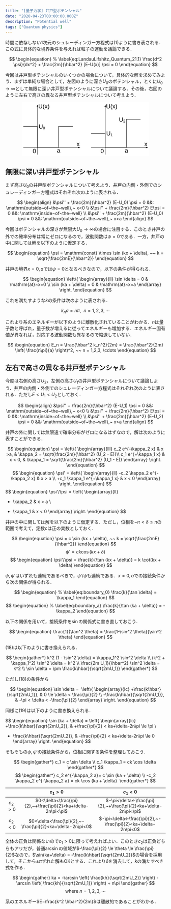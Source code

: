 ```yaml
---
title: "[量子力学] 井戸型ポテンシャル"
date: "2020-04-23T00:00:00.000Z"
description: "Potential well"
tags: ["Quantum physics"]
---
```


時間に依存しない1次元のシュレーディンガー方程式は(1)ように書き表される．この式に具体的な境界条件を与えれば粒子の運動を議論できる．

$$
\begin{equation}
% \label{eq:LandauLifshitz_Quantum_21.1}
\frac{d^2 \psi}{dx^2} + \frac{2m}{\hbar^2} [E-U(x)] \psi = 0
\end{equation}
$$

今回は井戸型ポテンシャルのいくつかの場合について，具体的な解を求めてみよう．まずは単純な場合として，左図のように深さ$U_0$のポテンシャル，とくに$U_0 \to \infty$として無限に深い井戸型ポテンシャルについて議論する．その後，右図のように左右で高さの異なる井戸型ポテンシャルについて考えよう．

<div align="center"><img src=".\potential_well.svg" width="400" title="One-dimensional Potential Well"></div>

## 無限に深い井戸型ポテンシャル

まず高さ$U_0$の井戸型ポテンシャルについて考えよう．井戸の内側・外側でのシュレーディンガー方程式はそれぞれ次のように表される．

$$
\begin{align}
&\psi'' + \frac{2m}{\hbar^2} (E-U_0) \psi = 0 &&: \mathrm{outside~of~the~well},~ x<0 \\
&\psi'' + \frac{2m}{\hbar^2} E\psi = 0 &&: \mathrm{inside~of~the~well} \\
&\psi'' + \frac{2m}{\hbar^2} (E-U_0) \psi = 0 &&: \mathrm{outside~of~the~well},~ x>a
\end{align}
$$

今回はポテンシャルの深さが無限大$U_0 \to \infty$の場合に注目する．このとき井戸の外での確率分布は常にゼロになるので，波動関数は$\psi=0$である．一方，井戸の中に関しては解を以下のように仮定する．

$$
\begin{equation}
\psi = \mathrm{const} \times \sin (kx + \delta), ~~ k = \sqrt{\frac{2mE}{\hbar^2}}
\end{equation}
$$

井戸の境界$x=0, a$では$\psi = 0$となるべきなので，以下の条件が得られる．

$$
\begin{equation}
\left\{ \begin{array}{ll}
\sin \delta = 0 & \mathrm{at}~x=0 \\
\sin (ka + \delta) = 0 & \mathrm{at}~x=a
\end{array} \right.
\end{equation}
$$

これを満たすような$k$の条件は次のように表される．

$$
\begin{equation}
k_n a = n\pi, ~~ n = 1,2,3, \cdots
\end{equation}
$$

これより系のエネルギーが以下のように離散化されていることがわかる．$n$は量子数と呼ばれ，量子数が増えるに従ってエネルギーも増加する．エネルギー固有値が異なれば，対応する波動関数も異なるので縮退していない．

$$
\begin{equation}
E_n = \frac{\hbar^2 k_n^2}{2m} = \frac{\hbar^2}{2m} \left( \frac{n\pi}{a} \right)^2, ~~ n = 1,2,3, \cdots
\end{equation}
$$

## 左右で高さの異なる井戸型ポテンシャル

今度は右側の高さ$U_2$，左側の高さ$U_1$の井戸型ポテンシャルについて議論しよう．井戸の内側・外側でのシュレーディンガー方程式はそれぞれ次のように表される．ただし$E < U_1 < U_2$としておく．

$$
\begin{align}
&\psi'' + \frac{2m}{\hbar^2} (E-U_1) \psi = 0 &&: \mathrm{outside~of~the~well},~ x<0 \\
&\psi'' + \frac{2m}{\hbar^2} E\psi = 0 &&: \mathrm{inside~of~the~well} \\
&\psi'' + \frac{2m}{\hbar^2} (E-U_2) \psi = 0 &&: \mathrm{outside~of~the~well},~ x>a
\end{align}
$$

井戸の外に関しては無限遠で確率分布がゼロになるはずなので，解は次のように表すことができる．

$$
\begin{equation}
\psi = \left\{
\begin{array}{lll}
c_2 e^{-\kappa_2 x} & x >a, & \kappa_2 = \sqrt{\frac{2m}{\hbar^2} (U_2 - E)}\\
c_1 e^{+\kappa_1 x} & x < 0, & \kappa_1 = \sqrt{\frac{2m}{\hbar^2} (U_1 - E)}
\end{array} \right.
\end{equation}
$$
$$
\begin{equation}
\psi' = \left\{
\begin{array}{ll}
-c_2 \kappa_2 e^{-\kappa_2 x} & x > a \\
+c_1 \kappa_1 e^{+\kappa_1 x} & x < 0
\end{array} \right.
\end{equation}
$$
$$
\begin{equation}
\psi'/\psi = \left\{
\begin{array}{ll}
- \kappa_2 & x > a \\
+ \kappa_1 & x < 0
\end{array} \right.
\end{equation}
$$

井戸の中に関しては解を以下のように仮定する．ただし，位相を$-\pi < \delta \le \pi$の範囲で考えて，定数$c$は正の実数としておく．

$$
\begin{equation}
\psi = c \sin (kx + \delta), ~~ k = \sqrt{\frac{2mE}{\hbar^2}}
\end{equation}
$$
$$
\begin{equation}
\psi' = c k\cos (kx + \delta)
\end{equation}
$$
$$
\begin{equation}
\psi'/\psi = \frac{k}{\tan (kx + \delta)} = k \cot(kx + \delta)
\end{equation}
$$

$\psi, \psi'$はいずれも連続であるべきで，$\psi'/\psi$も連続である．$x=0, a$での接続条件から次の関係が得られる．

$$
\begin{equation}
% \label{eq:boundary_0}
\frac{k}{\tan \delta} = \kappa_1
\end{equation}
$$
$$
\begin{equation}
% \label{eq:boundary_a}
\frac{k}{\tan (ka + \delta)} = -\kappa_2
\end{equation}
$$

以下の関係を用いて，接続条件を$\sin$の関係式に書き直しておこう．

$$
\begin{equation}
\frac{1}{\tan^2 \theta} = \frac{1-\sin^2 \theta}{\sin^2 \theta}
\end{equation}
$$

(18)は以下のように書き換えられる．

$$
\begin{gather*}
k^2 (1 - \sin^2 \delta) = \kappa_1^2 \sin^2 \delta \\
(k^2 + \kappa_1^2) \sin^2 \delta = k^2 \\
\frac{2m U_1}{\hbar^2} \sin^2 \delta = k^2 \\
\sin \delta = \pm \frac{k\hbar}{\sqrt{2mU_1}}
\end{gather*}
$$

ただし(18)の条件から

$$
\begin{equation}
\sin \delta =  \left\{
\begin{array}{lc}
+\frac{k\hbar}{\sqrt{2mU_1}}, & 0 \le \delta < \frac{\pi}{2} \\
-\frac{k\hbar}{\sqrt{2mU_1}}, & -\pi < \delta < -\frac{\pi}{2}
\end{array} \right.
\end{equation}
$$

同様に(19)は以下のように書き換えられる．

$$
\begin{equation}
\sin (ka + \delta) = \left\{
\begin{array}{lc}
+\frac{k\hbar}{\sqrt{2mU_2}}, & +\frac{\pi}{2} < ka+\delta-2n\pi \le \pi \\ 
- \frac{k\hbar}{\sqrt{2mU_2}}, & -\frac{\pi}{2} < ka+\delta-2n\pi \le 0
\end{array} \right.
\end{equation}
$$

そもそもの$\psi, \psi'$の接続条件から，位相に関する条件を整理しておこう．

$$
\begin{gather*}
c_1 = c \sin \delta \\
c_1 \kappa_1 = ck \cos \delta 
\end{gather*}
$$
$$
\begin{gather*}
c_2 e^{-\kappa_2 a}= c \sin (ka + \delta) \\
-c_2 \kappa_2 e^{-\kappa_2 a} = ck \cos (ka + \delta) 
\end{gather*}
$$

| |$c_1 > 0$ | $c_1 < 0$|
|:-----:|:-----:|:-----:|
|$c_2 > 0$ | $0<\delta<\frac{\pi}{2},~+\frac{\pi}{2}<ka+\delta-2n\pi<\pi$ | $-\pi<\delta<-\frac{\pi}{2},~+\frac{\pi}{2}<ka+\delta-2n\pi<\pi$
|$c_2 < 0$ | $0<\delta<\frac{\pi}{2},~-\frac{\pi}{2}<ka+\delta-2n\pi<0$	| $-\pi<\delta<-\frac{\pi}{2},~-\frac{\pi}{2}<ka+\delta-2n\pi<0$


全体の正負は関係ないので$c_1>0$に限って考えればよい．このとき$c_2$は正負どちらもアリだが，普通$\arcsin$の値域が$-\frac{\pi}{2} \le \theta \le \frac{\pi}{2}$なので，$\sin(ka+\delta) = -\frac{k\hbar}{\sqrt{2mU_2}}$の場合を採用して，そこから$\pm \pi$ずれた解もOKとする．これより$\delta$を消去して，$k$の満たすべき式を作る．

$$
\begin{gather}
ka = -\arcsin \left( \frac{kh}{\sqrt{2mU_2}} \right) - \arcsin \left( \frac{kh}{\sqrt{2mU_1}} \right) + n\pi
\end{gather}
$$
$$
\begin{equation*}
\mathrm{where}~ n= 1,2,3, \cdots
\end{equation*}
$$

系のエネルギー$E=\frac{k^2 \hbar^2}{2m}$は離散的であることがわかる．

[^1]: L D Landau, E.M. Lifshitz, “Quantum Mechanics (Non-relativistic Theory), Third Edition”, Butterworth-Heinemann, 1977